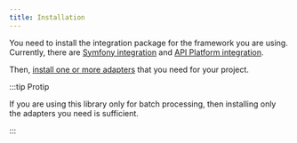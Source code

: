 ```yaml
---
title: Installation
---
```


You need to install the integration package for the framework you are using.
Currently, there are [Symfony
integration](05-framework-integration/01-symfony.md) and [API Platform
integration](05-framework-integration/02-api-platform.md).

Then, [install one or more adapters](adapters) that you need for
your project.

:::tip Protip

If you are using this library only for batch processing, then installing only
the adapters you need is sufficient.

:::


